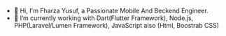 - 👋 Hi, I'm Fharza Yusuf, a Passionate Mobile And Beckend Engineer.
- 🌱 I’m currently working with Dart(Flutter Framework), Node.js, PHP(Laravel/Lumen Framework), JavaScript also (Html, Boostrab CSS)

